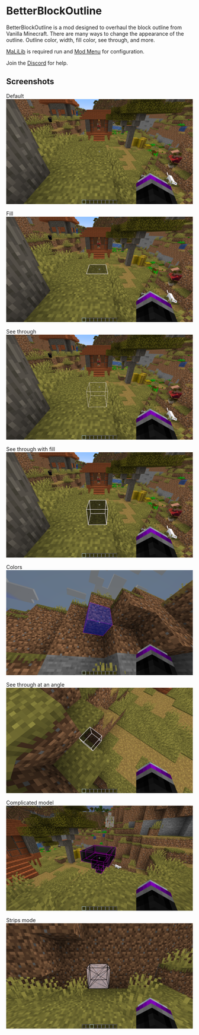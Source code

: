# BetterBlockOutline

BetterBlockOutline is a mod designed to overhaul the block outline from Vanilla Minecraft. There are many ways to change the appearance of the outline. Outline color, width, fill color, see through, and more.

[MaLiLib](https://www.curseforge.com/minecraft/mc-mods/malilib) is required run and [Mod Menu](https://www.curseforge.com/minecraft/mc-mods/modmenu) for configuration.

Join the [Discord](https://discord.gg/WnaE3uZxDA) for help.

## Screenshots

Default ![Default](screenshots/pov_default.png)

Fill ![Fill](screenshots/pov_fill.png)

See through ![See through](screenshots/pov_wirewhite.png)

See through with fill ![Seethrough and fill](screenshots/pov_seethrough.png)

Colors ![Colors](screenshots/colors.png)

See through at an angle ![Seethrough at angle](screenshots/seethrough_angle.png)

Complicated model ![Complicated model](screenshots/seethrough_transparent.png)

Strips mode ![Strip mode](screenshots/showcase_strip.png)
